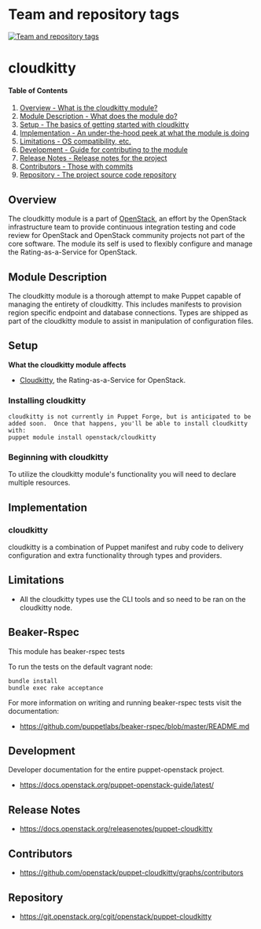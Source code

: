 Team and repository tags
========================

[![Team and repository tags](https://governance.openstack.org/tc/badges/puppet-cloudkitty.svg)](https://governance.openstack.org/tc/reference/tags/index.html)

<!-- Change things from this point on -->

cloudkitty
==========

#### Table of Contents

1. [Overview - What is the cloudkitty module?](#overview)
2. [Module Description - What does the module do?](#module-description)
3. [Setup - The basics of getting started with cloudkitty](#setup)
4. [Implementation - An under-the-hood peek at what the module is doing](#implementation)
5. [Limitations - OS compatibility, etc.](#limitations)
6. [Development - Guide for contributing to the module](#development)
7. [Release Notes - Release notes for the project](#release-notes)
8. [Contributors - Those with commits](#contributors)
9. [Repository - The project source code repository](#repository)

Overview
--------

The cloudkitty module is a part of [OpenStack](https://git.openstack.org), an effort by the OpenStack infrastructure team to provide continuous integration testing and code review for OpenStack and OpenStack community projects not part of the core software.  The module its self is used to flexibly configure and manage the Rating-as-a-Service for OpenStack.

Module Description
------------------

The cloudkitty module is a thorough attempt to make Puppet capable of managing the entirety of cloudkitty.  This includes manifests to provision region specific endpoint and database connections.  Types are shipped as part of the cloudkitty module to assist in manipulation of configuration files.

Setup
-----

**What the cloudkitty module affects**

* [Cloudkitty](https://docs.openstack.org/cloudkitty/latest/), the Rating-as-a-Service for OpenStack.

### Installing cloudkitty

    cloudkitty is not currently in Puppet Forge, but is anticipated to be added soon.  Once that happens, you'll be able to install cloudkitty with:
    puppet module install openstack/cloudkitty

### Beginning with cloudkitty

To utilize the cloudkitty module's functionality you will need to declare multiple resources.

Implementation
--------------

### cloudkitty

cloudkitty is a combination of Puppet manifest and ruby code to delivery configuration and extra functionality through types and providers.

Limitations
-----------

* All the cloudkitty types use the CLI tools and so need to be ran on the cloudkitty node.

Beaker-Rspec
------------

This module has beaker-rspec tests

To run the tests on the default vagrant node:

```shell
bundle install
bundle exec rake acceptance
```

For more information on writing and running beaker-rspec tests visit the documentation:

* https://github.com/puppetlabs/beaker-rspec/blob/master/README.md

Development
-----------

Developer documentation for the entire puppet-openstack project.

* https://docs.openstack.org/puppet-openstack-guide/latest/

Release Notes
-------------

* https://docs.openstack.org/releasenotes/puppet-cloudkitty

Contributors
------------

* https://github.com/openstack/puppet-cloudkitty/graphs/contributors

Repository
----------

* https://git.openstack.org/cgit/openstack/puppet-cloudkitty


